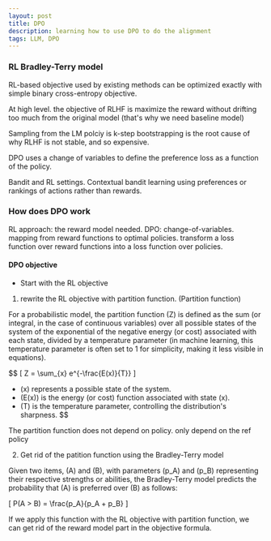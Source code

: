 ```yaml
---
layout: post
title: DPO
description: learning how to use DPO to do the alignment
tags: LLM, DPO
---
```


### RL Bradley-Terry model

RL-based objective used by existing methods can be optimized exactly with simple 
binary cross-entropy objective. 

At high level. the objective of RLHF is maximize the reward without drifting too much 
from the original model (that's why we need baseline model)

Sampling from the LM polciy is k-step bootstrapping is the root cause of why RLHF is not stable, and so expensive.

DPO uses a change of variables to define the preference loss as a function of the policy.

Bandit and RL settings. Contextual bandit learning using preferences or rankings of actions rather than rewards.

### How does DPO work

RL approach: the reward model needed.
DPO: change-of-variables. mapping from reward functions to optimal policies. transform a loss function 
over reward functions into a loss function over policies. 

#### DPO objective

- Start with the RL objective

1. rewrite the RL objective with partition function. (Partition function)

For a probabilistic model, the partition function \(Z\) is defined as the sum (or integral, in the case of continuous variables) over all possible states of the system of the exponential of the negative energy (or cost) associated with each state, divided by a temperature parameter (in machine learning, this temperature parameter is often set to 1 for simplicity, making it less visible in equations).

$$
\[ Z = \sum_{x} e^{-\frac{E(x)}{T}} \]

- \(x\) represents a possible state of the system.
- \(E(x)\) is the energy (or cost) function associated with state \(x\).
- \(T\) is the temperature parameter, controlling the distribution's sharpness.
$$

The partition function does not depend on policy. only depend on the ref policy

2. Get rid of the patition function using the Bradley-Terry model

Given two items, \(A\) and \(B\), with parameters \(p_A\) and \(p_B\) representing their respective strengths or abilities, the Bradley-Terry model predicts the probability that \(A\) is preferred over \(B\) as follows:

\[ P(A > B) = \frac{p_A}{p_A + p_B} \]

If we apply this function with the RL objective with partition function, we can get rid of the reward model part in the objective formula.


